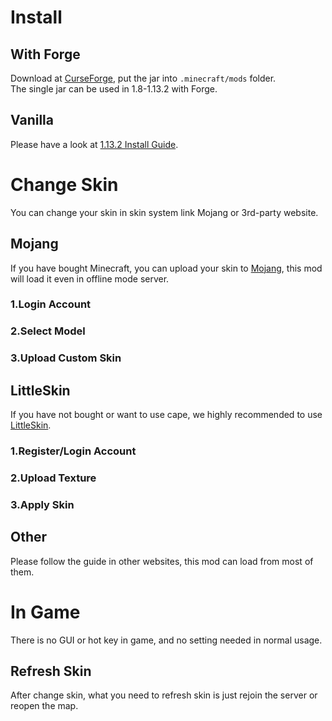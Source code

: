 # Install
## With Forge
Download at [CurseForge](https://minecraft.curseforge.com/projects/customskinloader), put the jar into `.minecraft/mods` folder.  
The single jar can be used in 1.8-1.13.2 with Forge.
## Vanilla
Please have a look at [1.13.2 Install Guide](https://github.com/xfl03/MCCustomSkinLoader/wiki/1.13.2-Install-Guide).
# Change Skin
You can change your skin in skin system link Mojang or 3rd-party website.
## Mojang
If you have bought Minecraft, you can upload your skin to [Mojang](https://my.minecraft.net/zh-hans/profile/skin), this mod will load it even in offline mode server.
### 1.Login Account
### 2.Select Model
### 3.Upload Custom Skin
## LittleSkin
If you have not bought or want to use cape, we highly recommended to use [LittleSkin](https://littleskin.cn/).
### 1.Register/Login Account
### 2.Upload Texture
### 3.Apply Skin
## Other
Please follow the guide in other websites, this mod can load from most of them.
# In Game
There is no GUI or hot key in game, and no setting needed in normal usage.
## Refresh Skin
After change skin, what you need to refresh skin is just rejoin the server or reopen the map.